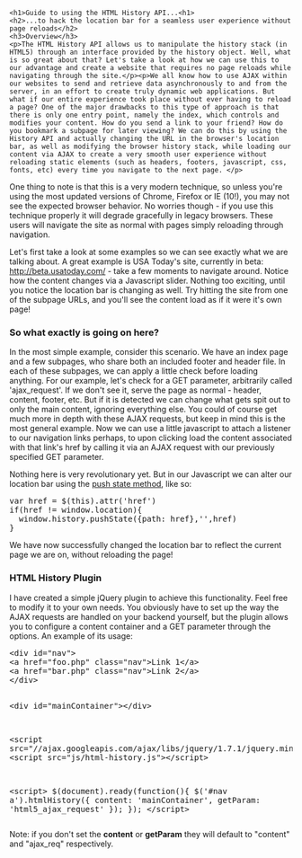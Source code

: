 
	<h1>Guide to using the HTML History API...<h1>
	<h2>...to hack the location bar for a seamless user experience without page reloads</h2>
	<h3>Overview</h3>
	<p>The HTML History API allows us to manipulate the history stack (in HTML5) through an interface provided by the history object. Well, what is so great about that? Let's take a look at how we can use this to our advantage and create a website that requires no page reloads while navigating through the site.</p><p>We all know how to use AJAX within our websites to send and retrieve data asynchronously to and from the server, in an effort to create truly dynamic web applications. But what if our entire experience took place without ever having to reload a page? One of the major drawbacks to this type of approach is that there is only one entry point, namely the index, which controls and modifies your content. How do you send a link to your friend? How do you bookmark a subpage for later viewing? We can do this by using the History API and actually changing the URL in the browser's location bar, as well as modifying the browser history stack, while loading our content via AJAX to create a very smooth user experience without reloading static elements (such as headers, footers, javascript, css, fonts, etc) every time you navigate to the next page. </p>
<p>One thing to note is that this is a very modern technique, so unless you're using the most updated versions of Chrome, Firefox or IE (10!), you may not see the expected browser behavior. No worries though - if you use this technique properly it will degrade gracefully in legacy browsers. These users will navigate the site as normal with pages simply reloading through navigation.</p>
<p>Let's first take a look at some examples so we can see exactly what we are talking about. A great example is USA Today's site, currently in beta: <a href="http://beta.usatoday.com/">http://beta.usatoday.com/</a> - take a few moments to navigate around. Notice how the content changes via a Javascript slider. Nothing too exciting, until you notice the location bar is changing as well. Try hitting the site from one of the subpage URLs, and you'll see the content load as if it were it's own page!</p>
	<h3>So what exactly is going on here?</h3>
	<p>In the most simple example, consider this scenario. We have an index page and a few subpages, who share both an included footer and header file. In each of these subpages, we can apply a little check before loading anything. For our example, let's check for a GET parameter, arbitrarily called 'ajax_request'. If we don't see it, serve the page as normal - header, content, footer, etc. But if it is detected we can change what gets spit out to only the main content, ignoring everything else. You could of course get much more in depth with these AJAX requests, but keep in mind this is the most general example. Now we can use a little javascript to attach a listener to our navigation links perhaps, to upon clicking load the content associated with that link's href by calling it via an AJAX request with our previously specified GET parameter.</p>
	<p>Nothing here is very revolutionary yet. But in our Javascript we can alter our location bar using the <a href="https://developer.mozilla.org/en-US/docs/DOM/Manipulating_the_browser_history#The_pushState().C2.A0method">push state method</a>, like so:</p>
<pre>var href = $(this).attr('href')
if(href != window.location){
  window.history.pushState({path: href},'',href)
}</pre>		
		<p>We have now successfully changed the location bar to reflect the current page we are on, without reloading the page!</p>
<h3>HTML History Plugin</h3>
I have created a simple jQuery plugin to achieve this functionality. Feel free to modify it to your own needs. You obviously have to set up the way the AJAX requests are handled on your backend yourself, but the plugin allows you to configure a content container and a GET parameter through the options. An example of its usage:
<pre>&lt;div id="nav">
&lt;a href="foo.php" class="nav">Link 1&lt;/a>
&lt;a href="bar.php" class="nav">Link 2&lt;/a>
&lt;/div>

&lt;div id="mainContainer">&lt;/div>

&lt;script src="//ajax.googleapis.com/ajax/libs/jquery/1.7.1/jquery.min.js">&lt;/script>
&lt;script src="js/html-history.js">&lt;/script>

&lt;script>
  $(document).ready(function(){
    $('#nav a').htmlHistory({
      content: 'mainContainer',
      getParam: 'html5_ajax_request'
    });
  });
&lt;/script></pre>
<p>Note: if you don't set the <strong>content</strong> or <strong>getParam</strong> they will default to "content" and "ajax_req" respectively.</p>